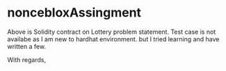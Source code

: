 # noncebloxAssingment
Above is Solidity contract on Lottery problem statement.
Test case is not availabe as I am new to hardhat environment. but I tried learning and have written a few.

With regards,
